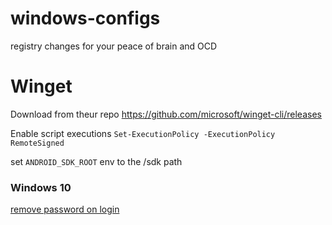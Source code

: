 # windows-configs
registry changes for your peace of brain and OCD

# Winget
Download from theur repo https://github.com/microsoft/winget-cli/releases

Enable script executions `Set-ExecutionPolicy -ExecutionPolicy RemoteSigned`

set `ANDROID_SDK_ROOT` env to the /sdk path

### Windows 10
[remove password on login](https://www.businessinsider.com/how-to-turn-off-password-on-windows-10)
